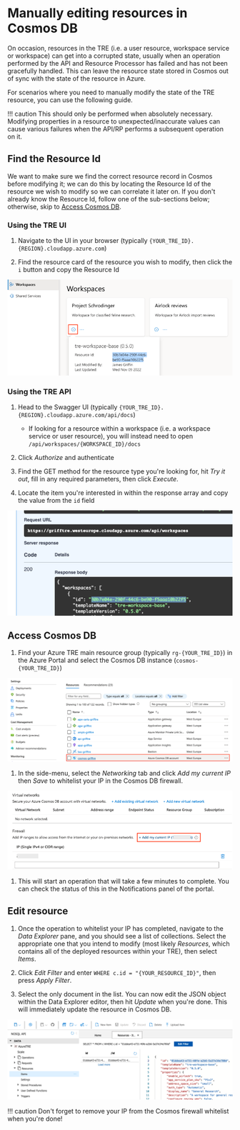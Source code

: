 # Manually editing resources in Cosmos DB

On occasion, resources in the TRE (i.e. a user resource, workspace service or workspace) can get into a corrupted state, usually when an operation performed by the API and Resource Processor has failed and has not been gracefully handled. This can leave the resource state stored in Cosmos out of sync with the state of the resource in Azure.

For scenarios where you need to manually modify the state of the TRE resource, you can use the following guide.

!!! caution
      This should only be performed when absolutely necessary. Modifying properties in a resource to unexpected/inaccurate values can cause various failures when the API/RP performs a subsequent operation on it.

## Find the Resource Id

We want to make sure we find the correct resource record in Cosmos before modifying it; we can do this by locating the Resource Id of the resource we wish to modify so we can correlate it later on. If you don't already know the Resource Id, follow one of the sub-sections below; otherwise, skip to [Access Cosmos DB](#access-cosmos-db).

### Using the TRE UI

1. Navigate to the UI in your browser (typically `{YOUR_TRE_ID}.{REGION}.cloudapp.azure.com`)

1. Find the resource card of the resource you wish to modify, then click the `i` button and copy the Resource Id

![Find resource Id](../assets/ui_find_resource_id.png)

### Using the TRE API

1. Head to the Swagger UI (typically `{YOUR_TRE_ID}.{REGION}.cloudapp.azure.com/api/docs`)
    - If looking for a resource within a workspace (i.e. a workspace service or user resource), you will instead need to open `/api/workspaces/{WORKSPACE_ID}/docs`

1. Click *Authorize* and authenticate

1. Find the GET method for the resource type you're looking for, hit *Try it out*, fill in any required parameters, then click *Execute*.

1. Locate the item you're interested in within the response array and copy the value from the `id` field

  ![Find resource Id](../assets/api_find_resource_id.png)

## Access Cosmos DB

1. Find your Azure TRE main resource group (typically `rg-{YOUR_TRE_ID}`) in the Azure Portal and select the Cosmos DB instance (`cosmos-{YOUR_TRE_ID}`)

  ![Find Cosmos](../assets/find_cosmos_resource.png)

1. In the side-menu, select the *Networking* tab and click *Add my current IP* then *Save* to whitelist your IP in the Cosmos DB firewall.

  ![Whitelist IP](../assets/cosmos_whitelist_ip.png)

1. This will start an operation that will take a few minutes to complete. You can check the status of this in the Notifications panel of the portal.

## Edit resource

1. Once the operation to whitelist your IP has completed, navigate to the *Data Explorer* pane, and you should see a list of collections. Select the appropriate one that you intend to modify (most likely *Resources*, which contains all of the deployed resources within your TRE), then select *Items*.

1. Click *Edit Filter* and enter `WHERE c.id = "{YOUR_RESOURCE_ID}"`, then press *Apply Filter*.

1. Select the only document in the list. You can now edit the JSON object within the Data Explorer editor, then hit *Update* when you're done. This will immediately update the resource in Cosmos DB.

  ![Whitelist IP](../assets/edit_cosmos_resource.png)

!!! caution
    Don't forget to remove your IP from the Cosmos firewall whitelist when you're done!
